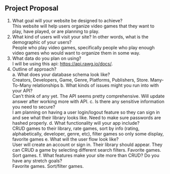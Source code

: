 ## Project Proposal

1. What goal will your website be designed to achieve?  
   This website will help users organize video games that they want to play, have played, or are planning to play.
2. What kind of users will visit your site? In other words, what is the demographic of your users?  
   People who play video games, specifically people who play enough video games who would want to organize them in some way.
3. What data do you plan on using?  
   I will be using this api: https://api.rawg.io/docs/.
4. Outline of approach?  
   a. What does your database schema look like?  
   Creators, Developers, Game, Genre, Platforms, Publishers, Store. Many-To-Many relationships
   b. What kinds of issues might you run into with your API?  
   Can't think of any yet. The API seems pretty comprehensive. Will update answer after working more with API.
   c. Is there any sensitive information you need to secure?  
   I am planning on having a user login/logout feature so they can sign in and see what their library looks like. Need to make sure passwords are hashed properly.
   d. What functionality will your app include?  
   CRUD games to their library, rate games, sort by info (rating, alphabetically, developer, genre, etc), filter games so only some display, favorite games
   e. What will the user flow look like?  
   User will create an account or sign in. Their library should appear. They can CRUD a game by selecting different search filters. Favorite games. Sort games.
   f. What features make your site more than CRUD? Do you have any stretch goals?  
   Favorite games. Sort/filter games.
